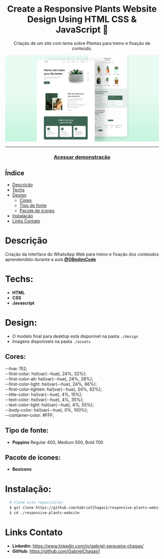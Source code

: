 <div align="center">
    <h1 align="center">Create a Responsive Plants Website Design Using HTML CSS & JavaScript 🎍</h1>
    <p>Criação de um site com tema sobre Plantas para treino e fixação de conteúdo.</p>
    <img src="./design/preview.png" alt="Logo" width="800">
</div>

---
<h3 align="center">
  <a href="https://responsive-plants-website.vercel.app/">Acessar demonstração</a>
</h3>

## Índice

* [Descrição](#descrição)
* [Techs](#techs)
* [Design](#design)
  * [Cores](#cores)
  * [Tipo de fonte](#tipo-de-fonte)
  * [Pacote de ícones](#pacote-de-ícones)
* [Instalação](#instalação)
* [Links Contato](#links-contato)

# Descrição
Criação da interface do WhatsApp Web para treino e fixação dos conteúdos aprendendido durante a aula [**@OBedimCode**](https://www.youtube.com/channel/UCgkDs77BoEhMIgRUB4MKrtQ)

# Techs: 
- **HTML**
- **CSS**
- **Javascript**

# Design:
- O modelo final para desktop está disponível na pasta `./design`
- Imagens disponíveis na pasta `./assets`<br>

## Cores:
--hue: 152;<br>
--first-color: hsl(var(--hue), 24%, 32%);<br>
--first-color-alt: hsl(var(--hue), 24%, 28%);<br>
--first-color-light: hsl(var(--hue), 24%, 66%);<br>
--first-color-lighten: hsl(var(--hue), 24%, 92%);<br>
--title-color: hsl(var(--hue), 4%, 15%);<br>
--text-color: hsl(var(--hue), 4%, 35%);<br>
--text-color-light: hsl(var(--hue), 4%, 55%);<br>
--body-color: hsl(var(--hue), 0%, 100%);<br>
--container-color: #FFF;<br>
## Tipo de fonte:
- **Poppins** Regular 400, Medium 500, Bold 700

## Pacote de ícones:
- **Boxicons**

# Instalação:
```bash
  # Clone este repositório:
  $ git clone https://github.com/GabrielChagas1/responsive-plants-website.git
  $ cd ./responsive-plants-website
```

# Links Contato
- **Linkedin:** https://www.linkedin.com/in/gabriel-serqueira-chagas/<br>
- **GitHub:** https://github.com/GabrielChagas1<br>
